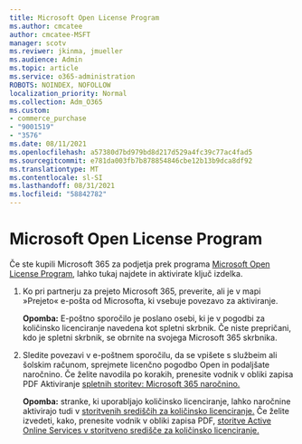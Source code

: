 ```yaml
---
title: Microsoft Open License Program
ms.author: cmcatee
author: cmcatee-MSFT
manager: scotv
ms.reviwer: jkinma, jmueller
ms.audience: Admin
ms.topic: article
ms.service: o365-administration
ROBOTS: NOINDEX, NOFOLLOW
localization_priority: Normal
ms.collection: Adm_O365
ms.custom:
- commerce_purchase
- "9001519"
- "3576"
ms.date: 08/11/2021
ms.openlocfilehash: a57380d7bd979bd8d217d529a4fc39c77ac4fad5
ms.sourcegitcommit: e781da003fb7b878854846cbe12b13b9dca8df92
ms.translationtype: MT
ms.contentlocale: sl-SI
ms.lasthandoff: 08/31/2021
ms.locfileid: "58842782"
---
```

# <a name="microsoft-open-license-program"></a>Microsoft Open License Program

Če ste kupili Microsoft 365 za podjetja prek programa [Microsoft Open License Program](https://go.microsoft.com/fwlink/p/?LinkID=613298), lahko tukaj najdete in aktivirate ključ izdelka.

1. Ko pri partnerju za prejeto Microsoft 365, preverite, ali je v mapi »Prejeto« e-pošta od Microsofta, ki vsebuje povezavo za aktiviranje.

    **Opomba:** E-poštno sporočilo je poslano osebi, ki je v pogodbi za količinsko licenciranje navedena kot spletni skrbnik. Če niste prepričani, kdo je spletni skrbnik, se obrnite na svojega Microsoft 365 skrbnika.
1. Sledite povezavi v e-poštnem sporočilu, da se vpišete s službeim ali šolskim računom, sprejmete licenčno pogodbo Open in podaljšate naročnino. Če želite navodila po korakih, prenesite vodnik v obliki zapisa PDF Aktiviranje [spletnih storitev: Microsoft 365 naročnino.](https://go.microsoft.com/fwlink/p/?LinkId=618100)

    **Opomba:** stranke, ki uporabljajo količinsko licenciranje, lahko naročnine aktivirajo tudi v [storitvenih središčih za količinsko licenciranje.](https://go.microsoft.com/fwlink/p/?LinkID=282016) Če želite izvedeti, kako, prenesite vodnik v obliki zapisa PDF, [storitve Active Online Services v storitveno središče za količinsko licenciranje.](https://go.microsoft.com/fwlink/p/?LinkId=618096)